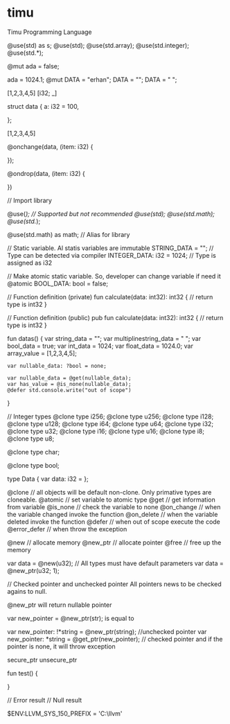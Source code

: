 # timu
Timu Programming Language


@use(std) as s;
@use(std);
@use(std.array);
@use(std.integer);
@use(std.*);

@mut ada = false;

ada = 1024.1;
@mut DATA = "erhan";
DATA = "";
DATA = "
";

[1,2,3,4,5]
[i32; _]


struct data {
    a: i32 = 100,

};

[1,2,3,4,5]


@onchange(data, (item: i32) {
    
});

@ondrop(data, (item: i32) {
    
})


// Import library

@use(*); // Supported but not recommended
@use(std);
@use(std.math);
@use(std.*);

@use(std.math) as math; // Alias for library

// Static variable. Al statis variables are immutable
STRING_DATA = ""; // Type can be detected via compiler
INTEGER_DATA: i32 = 1024; // Type is assigned as i32


// Make atomic static variable. So, developer can change variable if need it
@atomic BOOL_DATA: bool = false;


// Function definition (private)
fun calculate(data: int32): int32 {
	// return type is int32
}

// Function definition (public)
pub fun calculate(data: int32): int32 {
	// return type is int32
}


fun datas() {
	var string_data = "";
	var multiplinestring_data = "
";
	var bool_data = true;
	var int_data = 1024;
	var float_data = 1024.0;
	var array_value = [1,2,3,4,5];
	
	var nullable_data: ?bool = none;
	
	var nullable_data = @get(nullable_data);
	var has_value = @is_none(nullable_data);
	@defer std.console.write("out of scope")
}

// Integer types
@clone type i256;
@clone type u256;
@clone type i128;
@clone type u128;
@clone type i64;
@clone type u64;
@clone type i32;
@clone type u32;
@clone type i16;
@clone type u16;
@clone type i8;
@clone type u8;

@clone type char;

@clone type bool;


type Data {
	var data: i32 = 
};


@clone // all objects will be default non-clone. Only primative types are cloneable.
@atomic // set variable to atomic type
@get // get information from variable
@is_none // check the variable to none
@on_change // when the variable changed invoke the function
@on_delete // when the variable deleted invoke the function
@defer // when out of scope execute the code
@error_defer // when throw the exception

@new // allocate memory
@new_ptr // allocate pointer
@free // free up the memory

var data = @new(u32); // All types must have default parameters
var data = @new_ptr(u32; 1);


// Checked pointer and unchecked pointer
All pointers news to be checked agains to null.

@new_ptr will return nullable pointer


var new_pointer = @new_ptr(str);
is equal to 

var new_pointer: !*string = @new_ptr(string); //unchecked pointer
var new_pointer: *string  = @get_ptr(new_pointer); // checked pointer and if the pointer is none, it will throw exception

secure_ptr
unsecure_ptr

fun test() {

}

// Error result
// Null result


$ENV:LLVM_SYS_150_PREFIX = 'C:\llvm'